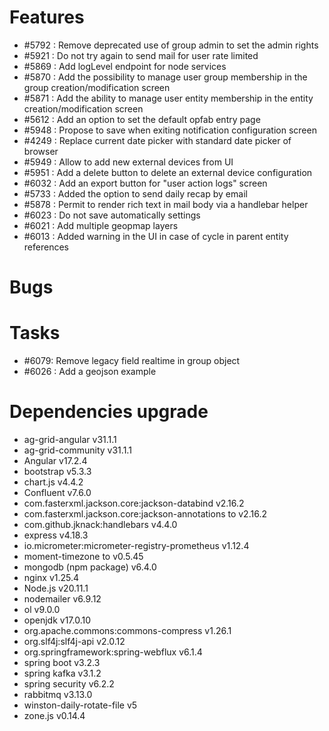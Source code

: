 
# Features

- #5792 : Remove deprecated use of group admin to set the admin rights
- #5921 : Do not try again to send mail for user rate limited
- #5869 : Add logLevel endpoint for node services
- #5870 : Add the possibility to manage user group membership in the group creation/modification screen
- #5871 : Add the ability to manage user entity membership in the entity creation/modification screen
- #5612 : Add an option to set the default opfab entry page
- #5948 : Propose to save when exiting notification configuration screen
- #4249 : Replace current date picker with standard date picker of browser
- #5949 : Allow to add new external devices from UI
- #5951 : Add a delete button to delete an external device configuration
- #6032 : Add an export button for "user action logs" screen
- #5733 : Added the option to send daily recap by email
- #5878 : Permit to render rich text in mail body via a handlebar helper
- #6023 : Do not save automatically settings
- #6021 : Add multiple geopmap layers
- #6013 : Added warning in the UI in case of cycle in parent entity references
  
# Bugs


# Tasks
- #6079: Remove legacy field realtime in group object
- #6026 : Add a geojson example


# Dependencies upgrade

- ag-grid-angular v31.1.1
- ag-grid-community v31.1.1
- Angular v17.2.4
- bootstrap v5.3.3
- chart.js v4.4.2
- Confluent v7.6.0
- com.fasterxml.jackson.core:jackson-databind v2.16.2
- com.fasterxml.jackson.core:jackson-annotations to v2.16.2
- com.github.jknack:handlebars v4.4.0
- express v4.18.3
- io.micrometer:micrometer-registry-prometheus v1.12.4
- moment-timezone to v0.5.45
- mongodb (npm package) v6.4.0
- nginx v1.25.4
- Node.js v20.11.1
- nodemailer v6.9.12
- ol v9.0.0
- openjdk v17.0.10
- org.apache.commons:commons-compress v1.26.1
- org.slf4j:slf4j-api v2.0.12
- org.springframework:spring-webflux v6.1.4
- spring boot v3.2.3
- spring kafka v3.1.2
- spring security v6.2.2
- rabbitmq v3.13.0
- winston-daily-rotate-file v5
- zone.js v0.14.4 


